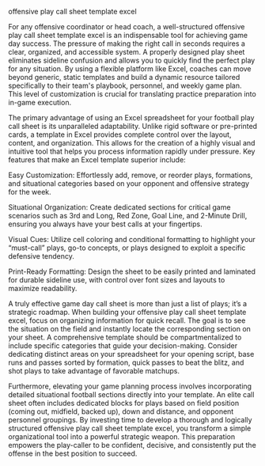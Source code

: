 offensive play call sheet template excel


For any offensive coordinator or head coach, a well-structured offensive play call sheet template excel is an indispensable tool for achieving game day success. The pressure of making the right call in seconds requires a clear, organized, and accessible system. A properly designed play sheet eliminates sideline confusion and allows you to quickly find the perfect play for any situation. By using a flexible platform like Excel, coaches can move beyond generic, static templates and build a dynamic resource tailored specifically to their team's playbook, personnel, and weekly game plan. This level of customization is crucial for translating practice preparation into in-game execution.



The primary advantage of using an Excel spreadsheet for your football play call sheet is its unparalleled adaptability. Unlike rigid software or pre-printed cards, a template in Excel provides complete control over the layout, content, and organization. This allows for the creation of a highly visual and intuitive tool that helps you process information rapidly under pressure. Key features that make an Excel template superior include:




Easy Customization: Effortlessly add, remove, or reorder plays, formations, and situational categories based on your opponent and offensive strategy for the week.


Situational Organization: Create dedicated sections for critical game scenarios such as 3rd and Long, Red Zone, Goal Line, and 2-Minute Drill, ensuring you always have your best calls at your fingertips.


Visual Cues: Utilize cell coloring and conditional formatting to highlight your “must-call” plays, go-to concepts, or plays designed to exploit a specific defensive tendency.


Print-Ready Formatting: Design the sheet to be easily printed and laminated for durable sideline use, with control over font sizes and layouts to maximize readability.





A truly effective game day call sheet is more than just a list of plays; it’s a strategic roadmap. When building your offensive play call sheet template excel, focus on organizing information for quick recall. The goal is to see the situation on the field and instantly locate the corresponding section on your sheet. A comprehensive template should be compartmentalized to include specific categories that guide your decision-making. Consider dedicating distinct areas on your spreadsheet for your opening script, base runs and passes sorted by formation, quick passes to beat the blitz, and shot plays to take advantage of favorable matchups.



Furthermore, elevating your game planning process involves incorporating detailed situational football sections directly into your template. An elite call sheet often includes dedicated blocks for plays based on field position (coming out, midfield, backed up), down and distance, and opponent personnel groupings. By investing time to develop a thorough and logically structured offensive play call sheet template excel, you transform a simple organizational tool into a powerful strategic weapon. This preparation empowers the play-caller to be confident, decisive, and consistently put the offense in the best position to succeed.
